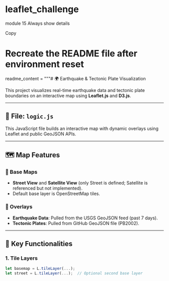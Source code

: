 # leaflet_challenge
module 15
Always show details

Copy
# Recreate the README file after environment reset
readme_content = """# 🌍 Earthquake & Tectonic Plate Visualization

This project visualizes real-time earthquake data and tectonic plate boundaries on an interactive map using **Leaflet.js** and **D3.js**.

---

## 📁 File: `logic.js`

This JavaScript file builds an interactive map with dynamic overlays using Leaflet and public GeoJSON APIs.

---

## 🗺️ Map Features

### 🔹 Base Maps
- **Street View** and **Satellite View** (only Street is defined; Satellite is referenced but not implemented).
- Default base layer is OpenStreetMap tiles.

### 🔹 Overlays
- **Earthquake Data**: Pulled from the USGS GeoJSON feed (past 7 days).
- **Tectonic Plates**: Pulled from GitHub GeoJSON file (PB2002).

---

## 🔧 Key Functionalities

### 1. Tile Layers

```js
let basemap = L.tileLayer(...);
let street = L.tileLayer(...);  // Optional second base layer
